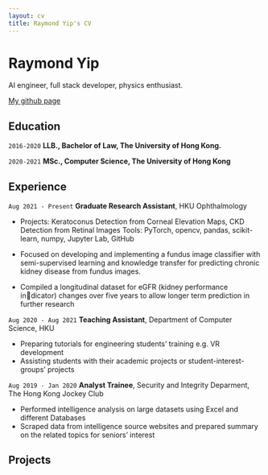 ```yaml
---
layout: cv
title: Raymond Yip's CV
---
```

# Raymond Yip
AI engineer, full stack developer, physics enthusiast.

<div id="webaddress">
<a href="https://github.com/rjrobben">My github page</a>
</div>


## Education

`2016-2020`
__LLB., Bachelor of Law, The University of Hong Kong.__

`2020-2021`
__MSc., Computer Science, The University of Hong Kong__

## Experience

`Aug 2021 - Present`
__Graduate Research Assistant__, HKU Ophthalmology

- Projects: Keratoconus Detection from Corneal Elevation Maps, CKD Detection from Retinal Images
Tools: PyTorch, opencv, pandas, scikit-learn, numpy, Jupyter Lab, GitHub

- Focused on developing and implementing a fundus image classifier with semi-supervised learning and knowledge transfer for predicting
chronic kidney disease from fundus images.
- Compiled a longitudinal dataset for eGFR (kidney performance indicator) changes over five years to allow longer term prediction in further research

`Aug 2020 - Aug 2021`
__Teaching Assistant__, Department of Computer Science, HKU


- Preparing tutorials for engineering students’ training e.g. VR development
- Assisting students with their academic projects or student-interest-groups’ projects

`Aug 2019 - Jan 2020`
__Analyst Trainee__, Security and Integrity Deparment, The Hong Kong Jockey Club

- Performed intelligence analysis on large datasets using Excel and different Databases
- Scraped data from intelligence source websites and prepared summary on the related topics for seniors’ interest

## Projects




<!-- ### Footer

Last updated: Feb 2023 -->


